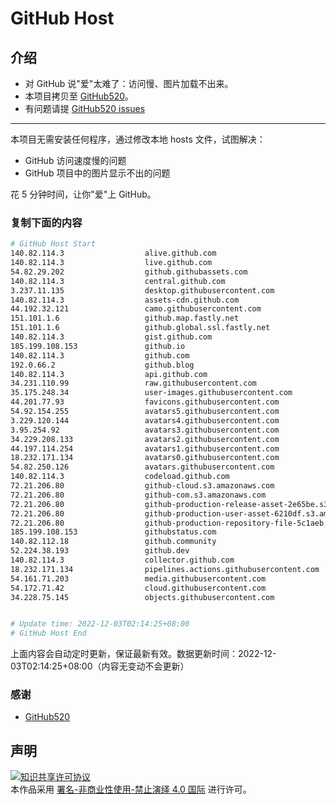 # GitHub Host
## 介绍
- 对 GitHub 说"爱"太难了：访问慢、图片加载不出来。
- 本项目拷贝至 [GitHub520](https://github.com/521xueweihan/GitHub520)。
- 有问题请提 [GitHub520 issues](https://github.com/521xueweihan/GitHub520/issues/new)

---

本项目无需安装任何程序，通过修改本地 hosts 文件，试图解决：
- GitHub 访问速度慢的问题
- GitHub 项目中的图片显示不出的问题

花 5 分钟时间，让你"爱"上 GitHub。

### 复制下面的内容
```bash
# GitHub Host Start
140.82.114.3                  alive.github.com
140.82.114.3                  live.github.com
54.82.29.202                  github.githubassets.com
140.82.114.3                  central.github.com
3.237.11.135                  desktop.githubusercontent.com
140.82.114.3                  assets-cdn.github.com
44.192.32.121                 camo.githubusercontent.com
151.101.1.6                   github.map.fastly.net
151.101.1.6                   github.global.ssl.fastly.net
140.82.114.3                  gist.github.com
185.199.108.153               github.io
140.82.114.3                  github.com
192.0.66.2                    github.blog
140.82.114.3                  api.github.com
34.231.110.99                 raw.githubusercontent.com
35.175.248.34                 user-images.githubusercontent.com
44.201.77.93                  favicons.githubusercontent.com
54.92.154.255                 avatars5.githubusercontent.com
3.229.120.144                 avatars4.githubusercontent.com
3.95.254.92                   avatars3.githubusercontent.com
34.229.208.133                avatars2.githubusercontent.com
44.197.114.254                avatars1.githubusercontent.com
18.232.171.134                avatars0.githubusercontent.com
54.82.250.126                 avatars.githubusercontent.com
140.82.114.3                  codeload.github.com
72.21.206.80                  github-cloud.s3.amazonaws.com
72.21.206.80                  github-com.s3.amazonaws.com
72.21.206.80                  github-production-release-asset-2e65be.s3.amazonaws.com
72.21.206.80                  github-production-user-asset-6210df.s3.amazonaws.com
72.21.206.80                  github-production-repository-file-5c1aeb.s3.amazonaws.com
185.199.108.153               githubstatus.com
140.82.112.18                 github.community
52.224.38.193                 github.dev
140.82.114.3                  collector.github.com
18.232.171.134                pipelines.actions.githubusercontent.com
54.161.71.203                 media.githubusercontent.com
54.172.71.42                  cloud.githubusercontent.com
34.228.75.145                 objects.githubusercontent.com


# Update time: 2022-12-03T02:14:25+08:00
# GitHub Host End

```
上面内容会自动定时更新，保证最新有效。数据更新时间：2022-12-03T02:14:25+08:00（内容无变动不会更新）

### 感谢

- [GitHub520](https://github.com/521xueweihan/GitHub520)

## 声明
<a rel="license" href="https://creativecommons.org/licenses/by-nc-nd/4.0/deed.zh"><img alt="知识共享许可协议" style="border-width: 0" src="https://licensebuttons.net/l/by-nc-nd/4.0/88x31.png"></a><br>本作品采用 <a rel="license" href="https://creativecommons.org/licenses/by-nc-nd/4.0/deed.zh">署名-非商业性使用-禁止演绎 4.0 国际</a> 进行许可。